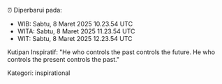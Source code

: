 ⏰ Diperbarui pada:
- WIB: Sabtu, 8 Maret 2025 10.23.54 UTC
- WITA: Sabtu, 8 Maret 2025 11.23.54 UTC
- WIT: Sabtu, 8 Maret 2025 12.23.54 UTC

Kutipan Inspiratif:
"He who controls the past controls the future. He who controls the present controls the past."


Kategori: inspirational

